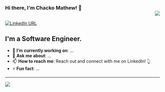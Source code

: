 ### Hi there, I'm Chacko Mathew! 👋 <div align = 'right'>![](https://komarev.com/ghpvc/?username=chackomathew&color=blue)</div>

[![LinkedIn URL](https://img.shields.io/static/v1?color=blue&label=linkedin&logo=linkedin&logoColor=white&style=for-the-badge&message=Connect)](https://www.linkedin.com/in/chackomathew)

## **I'm a Software Engineer.**

- 🎯 **I’m currently working on**: ...
- 💬 **Ask me about**: ...
- 📫 **How to reach me**: Reach out and connect with me on LinkedIn! 👆
- ⚡ **Fun fact**: ...

<hr/>

<a href="https://github.com/chackomathew">
  <img src="https://github-readme-stats.vercel.app/api?username=chackomathew&count_private=true&show_icons=true&hide=stars" />
</a>


<!--
**chackomathew/chackomathew** is a ✨ _special_ ✨ repository because its `README.md` (this file) appears on your GitHub profile.

Here are some ideas to get you started:

- 🔭 I’m currently working on ...
- 🌱 I’m currently learning ...
- 👯 I’m looking to collaborate on ...
- 🤔 I’m looking for help with ...
- 💬 Ask me about ...
- 📫 How to reach me: ...
- 😄 Pronouns: ...
- ⚡ Fun fact: ...
-->
